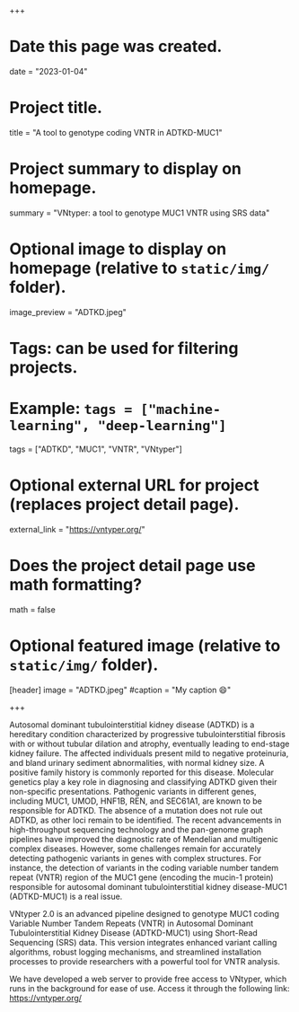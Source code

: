 +++
# Date this page was created.
date = "2023-01-04"

# Project title.
title = "A tool to genotype coding VNTR in ADTKD-MUC1"

# Project summary to display on homepage.
summary = "VNtyper: a tool to genotype MUC1 VNTR using SRS data"

# Optional image to display on homepage (relative to `static/img/` folder).
image_preview = "ADTKD.jpeg"

# Tags: can be used for filtering projects.
# Example: `tags = ["machine-learning", "deep-learning"]`
tags = ["ADTKD", "MUC1", "VNTR", "VNtyper"]

# Optional external URL for project (replaces project detail page).
external_link = "https://vntyper.org/"

# Does the project detail page use math formatting?
math = false

# Optional featured image (relative to `static/img/` folder).
[header]
image = "ADTKD.jpeg"
#caption = "My caption :smile:"

+++

Autosomal dominant tubulointerstitial kidney disease (ADTKD) is a hereditary condition characterized by progressive tubulointerstitial fibrosis with or without tubular dilation and atrophy, eventually leading to end-stage kidney failure. The affected individuals present mild to negative proteinuria, and bland urinary sediment abnormalities, with normal kidney size. A positive family history is commonly reported for this disease. Molecular genetics play a key role in diagnosing and classifying ADTKD given their non-specific presentations. Pathogenic variants in different genes, including MUC1, UMOD, HNF1B, REN, and SEC61A1, are known to be responsible for ADTKD. The absence of a mutation does not rule out ADTKD, as other loci remain to be identified. The recent advancements in high-throughput sequencing technology and the pan-genome graph pipelines have improved the diagnostic rate of Mendelian and multigenic complex diseases. However, some challenges remain for accurately detecting pathogenic variants in genes with complex structures. For instance, the detection of variants in the coding variable number tandem repeat (VNTR) region of the MUC1 gene (encoding the mucin-1 protein) responsible for autosomal dominant tubulointerstitial kidney disease-MUC1 (ADTKD-MUC1) is a real issue. 


VNtyper 2.0 is an advanced pipeline designed to genotype MUC1 coding Variable Number Tandem Repeats (VNTR) in Autosomal Dominant Tubulointerstitial Kidney Disease (ADTKD-MUC1) using Short-Read Sequencing (SRS) data. This version integrates enhanced variant calling algorithms, robust logging mechanisms, and streamlined installation processes to provide researchers with a powerful tool for VNTR analysis.

We have developed a web server to provide free access to VNtyper, which runs in the background for ease of use. Access it through the following link: https://vntyper.org/
